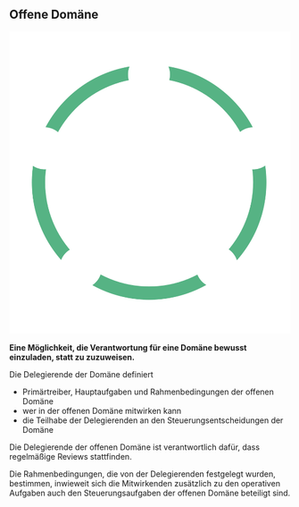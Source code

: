 ## Offene Domäne

![right,fit](img/structural-patterns/open-domain.png)

**Eine Möglichkeit, die Verantwortung für eine Domäne bewusst einzuladen, statt zu zuzuweisen.**

Die Delegierende der Domäne definiert

- Primärtreiber, Hauptaufgaben und Rahmenbedingungen der offenen Domäne
- wer in der offenen Domäne mitwirken kann
- die Teilhabe der Delegierenden an den Steuerungsentscheidungen der Domäne

Die Delegierende der offenen Domäne ist verantwortlich dafür, dass regelmäßige Reviews stattfinden.

Die Rahmenbedingungen, die von der Delegierenden festgelegt wurden, bestimmen, inwieweit sich die Mitwirkenden zusätzlich zu den operativen Aufgaben auch den Steuerungsaufgaben der offenen Domäne beteiligt sind.